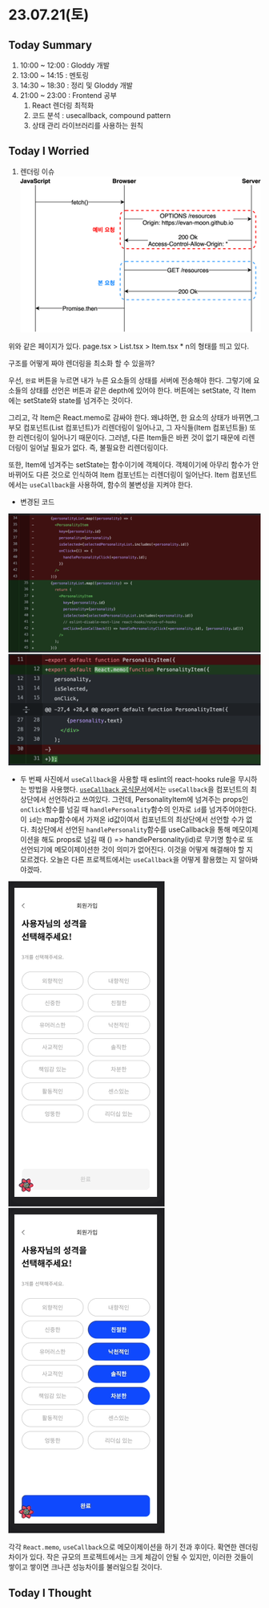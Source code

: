 # 23.07.21(토)

## Today Summary

1. 10:00 ~ 12:00 : Gloddy 개발
2. 13:00 ~ 14:15 : 멘토링
3. 14:30 ~ 18:30 : 정리 및 Gloddy 개발
4. 21:00 ~ 23:00 : Frontend 공부
   1. React 렌더링 최적화
   2. 코드 분석 : usecallback, compound pattern
   3. 상태 관리 라이브러리를 사용하는 원칙

## Today I Worried

1. 렌더링 이슈
   ![Alt text](image.png)

위와 같은 페이지가 있다. page.tsx > List.tsx > Item.tsx \* n의 형태를 띄고 있다.

구조를 어떻게 짜야 렌더링을 최소화 할 수 있을까?

우선, `완료` 버튼을 누르면 내가 누른 요소들의 상태를 서버에 전송해야 한다. 그렇기에 요소들의 상태를 선언은 버튼과 같은 depth에 있어야 한다. 버튼에는 setState, 각 Item에는 setState와 state를 넘겨주는 것이다.

그리고, 각 Item은 React.memo로 감싸야 한다. 왜냐하면, 한 요소의 상태가 바뀌면,그 부모 컴포넌트(List 컴포넌트)가 리렌더링이 일어나고, 그 자식들(Item 컴포넌트들) 또한 리렌더링이 일어나기 때문이다. 그러넫, 다른 Item들은 바뀐 것이 없기 때문에 리렌더링이 일어날 필요가 없다. 즉, 불필요한 리렌더링이다.

또한, Item에 넘겨주는 setState는 함수이기에 객체이다. 객체이기에 아무리 함수가 안바뀌어도 다른 것으로 인식하여 Item 컴포넌트는 리렌더링이 일어난다. Item 컴포넌트에서는 `useCallback`을 사용하여, 함수의 불변성을 지켜야 한다.

- 변경된 코드

![Alt text](69B70C92-830D-4D94-A5AF-CA5EE307BC21.png)
![Alt text](image-6.png)

- 두 번째 사진에서 `useCallback`을 사용할 때 eslint의 react-hooks rule을 무시하는 방법을 사용했다. [`useCallback` 공식문서](https://react.dev/reference/react/useCallback#reference)에서는 `useCallback`을 컴포넌트의 최상단에서 선언하라고 쓰여있다. 그런데, PersonalityItem에 넘겨주는 props인 `onClick`함수를 넘길 때 `handlePersonality`함수의 인자로 `id`를 넘겨주어야한다. 이 `id`는 map함수에서 가져온 id값이여서 컴포넌트의 최상단에서 선언할 수가 없다. 최상단에서 선언된 `handlePersonality`함수를 useCallback을 통해 메모이제이션을 해도 props로 넘길 때 () => handlePersonality(id)로 무기명 함수로 또 선언되기에 메모이제이션한 것이 의미가 없어진다. 이것을 어떻게 해결해야 할 지 모르겠다. 오늘은 다른 프로젝트에서는 `useCallback`을 어떻게 활용했는 지 알아봐야겠따.

![Alt text](메모%20전.gif)
![Alt text](메모%20후.gif)

각각 `React.memo`, `useCallback`으로 메모이제이션을 하기 전과 후이다. 확연한 렌더링 차이가 있다. 작은 규모의 프로젝트에서는 크게 체감이 안될 수 있지만, 이러한 것들이 쌓이고 쌓이면 크나큰 성능차이를 불러일으킬 것이다.

## Today I Thought
